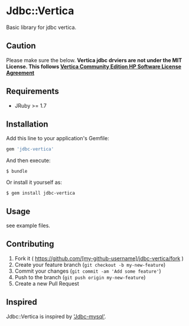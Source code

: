 # Jdbc::Vertica

Basic library for jdbc vertica.

## Caution

Please make sure the below.
**Vertica jdbc drviers are not under the MIT License. This follows [
Vertica Community Edition HP Software License Agreement](https://my.vertica.com/software-license-agreement/)**

## Requirements

* JRuby >= 1.7

## Installation

Add this line to your application's Gemfile:

```ruby
gem 'jdbc-vertica'
```

And then execute:

    $ bundle

Or install it yourself as:

    $ gem install jdbc-vertica

## Usage

see example files.

## Contributing

1. Fork it ( https://github.com/[my-github-username]/jdbc-vertica/fork )
2. Create your feature branch (`git checkout -b my-new-feature`)
3. Commit your changes (`git commit -am 'Add some feature'`)
4. Push to the branch (`git push origin my-new-feature`)
5. Create a new Pull Request

## Inspired

Jdbc::Vertica is inspired by ['Jdbc-mysql'](https://github.com/jruby/activerecord-jdbc-adapter/tree/master/jdbc-mysql).
